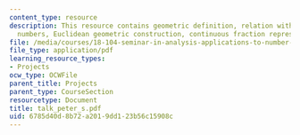 ```yaml
---
content_type: resource
description: This resource contains geometric definition, relation with fibonacci
  numbers, Euclidean geometric construction, continuous fraction representation.
file: /media/courses/18-104-seminar-in-analysis-applications-to-number-theory-fall-2006/6785d40d8b72a2019dd123b56c15908c_talk_peter_s.pdf
file_type: application/pdf
learning_resource_types:
- Projects
ocw_type: OCWFile
parent_title: Projects
parent_type: CourseSection
resourcetype: Document
title: talk_peter_s.pdf
uid: 6785d40d-8b72-a201-9dd1-23b56c15908c
---
```

